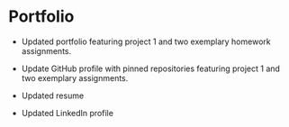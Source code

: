# Portfolio

* Updated portfolio featuring project 1 and two exemplary homework assignments. 

* Update GitHub profile with pinned repositories featuring project 1 and two exemplary assignments. 

* Updated resume

* Updated LinkedIn profile